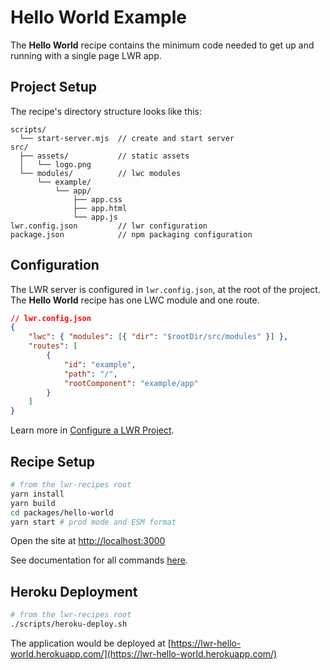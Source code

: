 # Hello World Example

The **Hello World** recipe contains the minimum code needed to get up and running with a single page LWR app.

## Project Setup

The recipe's directory structure looks like this:

```
scripts/
  └── start-server.mjs  // create and start server
src/
  ├── assets/           // static assets
  │   └── logo.png
  └── modules/          // lwc modules
      └── example/
          └── app/
              ├── app.css
              ├── app.html
              └── app.js
lwr.config.json         // lwr configuration
package.json            // npm packaging configuration
```

## Configuration

The LWR server is configured in `lwr.config.json`, at the root of the project. The **Hello World** recipe has one LWC module and one route.

```json
// lwr.config.json
{
    "lwc": { "modules": [{ "dir": "$rootDir/src/modules" }] },
    "routes": [
        {
            "id": "example",
            "path": "/",
            "rootComponent": "example/app"
        }
    ]
}
```

Learn more in [Configure a LWR Project](../../doc/config.md).

## Recipe Setup

```bash
# from the lwr-recipes root
yarn install
yarn build
cd packages/hello-world
yarn start # prod mode and ESM format
```

Open the site at [http://localhost:3000](http://localhost:3000)

See documentation for all commands [here](https://github.com/salesforce/lwr-recipes/blob/master/doc/get_started.md).

## Heroku Deployment

```bash
# from the lwr-recipes root
./scripts/heroku-deploy.sh
```

The application would be deployed at [https://lwr-hello-world.herokuapp.com/](https://lwr-hello-world.herokuapp.com/)

